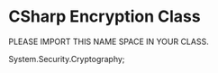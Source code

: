 # CSharp Encryption Class
PLEASE IMPORT THIS NAME SPACE IN YOUR CLASS.

System.Security.Cryptography;
